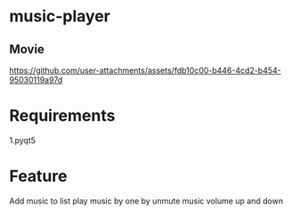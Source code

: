 # music-player

## Movie
https://github.com/user-attachments/assets/fdb10c00-b446-4cd2-b454-95030119a97d
# Requirements
1.pyqt5
# Feature
Add music to list
play music by one by
unmute music
volume up and down



